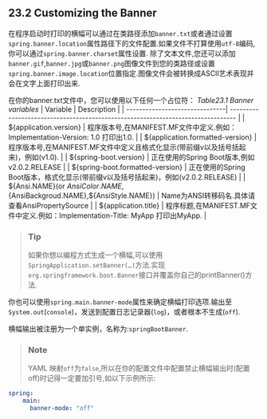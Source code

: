 ## 23.2 Customizing the Banner
在程序启动时打印的横幅可以通过在类路径添加`banner.txt`或者通过设置`spring.banner.location`属性路径下的文件配置.如果文件不打算使用`utf-8`编码,你可以通过`spring.banner.charset`属性设置.
除了文本文件,您还可以添加`banner.gif`,`banner.jpg`或`banner.png`图像文件到您的类路径或设置`spring.banner.image.location`位置指定.图像文件会被转换成ASCII艺术表现并会在文字上面打印出来.

在你的banner.txt文件中，您可以使用以下任何一个占位符：
*Table23.1 Banner variables*
| Variable                       | Description                                                                       |
| -------------------------------| --------------------------------------------------------------------------------  |
| ${application.version}         | 程序版本号,在MANIFEST.MF文件中定义.例如：Implementation-Version: 1.0 打印出1.0.       |
| ${application.formatted-version} | 程序版本号,在MANIFEST.MF文件中定义且格式化显示(带前缀v以及括号括起来)，例如(v1.0).     |
| ${spring-boot.version}           | 正在使用的Spring Boot版本,例如v2.0.2.RELEASE                                      |
| ${spring-boot.formatted-version} | 正在使用的Spring Boot版本，格式化显示(带前缀v以及括号括起来)，例如(v2.0.2.RELEASE)    |
| ${Ansi.NAME}(or ${AnsiColor.NAME},${AnsiBackgroud.NAME},${AnsiStyle.NAME}) | Name为ANSI转移码名.具体请查看AnsiPropertySource |
| ${application.title}             | 程序标题,在MANIFEST.MF文件中定义.例如：Implementation-Title: MyApp 打印出MyApp.    | 

>### Tip
>如果你想以编程方式生成一个横幅,可以使用`SpringApplication.setBanner(…)`方法.实现`org.springframework.boot.Banner`接口并覆盖你自己的printBanner()方法.

你也可以使用`spring.main.banner-mode`属性来确定横幅打印选项.输出至`System.out`(`console`)，发送到配置日志记录器(`log`)，或者根本不生成(`off`).

横幅输出被注册为一个单实例，名称为:`springBootBanner`.

>### Note
>YAML 映射`off`为`false`,所以在你的配置文件中配置禁止横幅输出时(配置off)时记得一定要加引号,如以下示例所示:
```yaml
spring:
    main:
      banner-mode: "off"
```
